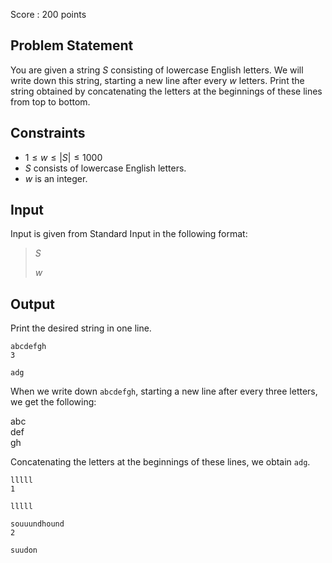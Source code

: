 Score : $200$ points

## Problem Statement

You are given a string $S$ consisting of lowercase English letters.
We will write down this string, starting a new line after every $w$ letters. Print the string obtained by concatenating the letters at the beginnings of these lines from top to bottom.

## Constraints

- $1 \leq w \leq |S| \leq 1000$
- $S$ consists of lowercase English letters.
- $w$ is an integer.

## Input

Input is given from Standard Input in the following format:

> $S$
> 
> $w$

## Output

Print the desired string in one line.

```input1
abcdefgh
3
```

```output1
adg
```

When we write down `abcdefgh`, starting a new line after every three letters, we get the following:

abc<br>
def<br>
gh

Concatenating the letters at the beginnings of these lines, we obtain `adg`.

```input2
lllll
1
```

```output2
lllll
```

```input3
souuundhound
2
```

```output3
suudon
```